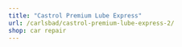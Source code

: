 ```yaml
---
title: "Castrol Premium Lube Express"
url: /carlsbad/castrol-premium-lube-express-2/
shop: car repair
---
```

